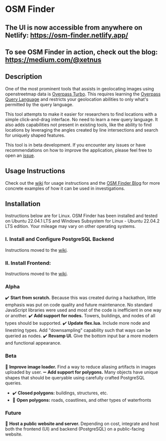 # OSM Finder

## The UI is now accessible from anywhere on Netlify: https://osm-finder.netlify.app/
## To see OSM Finder in action, check out the blog: https://medium.com/@xetnus

## Description
One of the most prominent tools that assists in geolocating images using openstreetmap data is [Overpass Turbo](https://overpass-turbo.eu/). This requires learning the [Overpass Query Language](https://wiki.openstreetmap.org/wiki/Overpass_API/Overpass_QL) and restricts your geolocation abilities to only what's permitted by the query language.  

This tool attempts to make it easier for researchers to find locations with a simple click-and-drag interface. No need to learn a new query language. It also adds capabilities not present in existing tools, like the ability to find locations by leveraging the angles created by line intersections and search for uniquely shaped features.

This tool is in beta development. If you encounter any issues or have recommendations on how to improve the application, please feel free to open an [issue](https://github.com/Xetnus/osm-finder/issues).

## Usage Instructions
Check out the [wiki](https://github.com/Xetnus/osm-finder/wiki) for usage instructions and the [OSM Finder Blog](https://medium.com/@xetnus) for more concrete examples of how it can be used in investigations. 

## Installation
Instructions below are for Linux. OSM Finder has been installed and tested on Ubuntu 22.04.1 LTS and Windows Subsystem for Linux - Ubuntu 22.04.2 LTS edition. Your mileage may vary on other operating systems.

### I. Install and Configure PostgreSQL Backend 
Instructions moved to the [wiki](https://github.com/Xetnus/osm-finder/wiki/Installing-the-Backend-(Database)).

### II. Install Frontend:
Instructions moved to the [wiki](https://github.com/Xetnus/osm-finder/wiki/Installing-the-Frontend-(Website)).

### Alpha
  :heavy_check_mark: **Start from scratch.** Because this was created during a hackathon, little emphasis was put on code quality and future maintenance. No standard JavaScript libraries were used and most of the code is inefficient in one way or another.
  :heavy_check_mark: **Add support for nodes.** Towers, buildings, and nodes of all types should be supported.
  :heavy_check_mark: **Update flex.lua.** Include more node and linestring types. Add "downsampling" capability such that ways can be queried as nodes.
  :heavy_check_mark: **Revamp UI.** Give the bottom input bar a more modern and functional appearance.
### Beta
  :black_square_button: **Improve image loader.** Find a way to reduce aliasing artifacts in images uploaded by user.
  :heavy_minus_sign: **Add support for polygons.** Many objects have unique shapes that should be queryable using carefully crafted PostgreSQL queries.
  - :heavy_check_mark: **Closed polygons:** buildings, structures, etc.
  - :black_square_button: **Open polygons:** roads, coastlines, and other types of waterfronts
### Future
  :black_square_button: **Host a public website and server.** Depending on cost, integrate and host both the frontend (UI) and backend (PostgreSQL) on a public-facing website.
